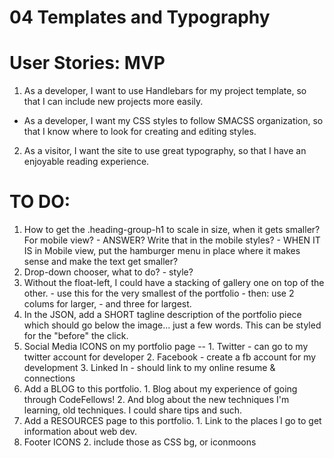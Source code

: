 # 04 Templates and Typography

# User Stories: MVP

1. As a developer, I want to use Handlebars for my project template, so that I can include new projects more easily.
  - As a developer, I want my CSS styles to follow SMACSS organization, so that I know where to look for creating and editing styles.
2. As a visitor, I want the site to use great typography, so that I have an enjoyable reading experience.

# TO DO:
  1. How to get the .heading-group-h1 to scale in size, when it gets smaller?  For mobile view?
    - ANSWER?  Write that in the mobile styles?
    - WHEN IT IS in Mobile view, put the hamburger menu in place where it makes sense and make the text get smaller?
  2. Drop-down chooser, what to do?
    - style?
  3. Without the float-left, I could have a stacking of gallery one on top of the other.
    - use this for the very smallest of the portfolio
    - then: use 2 colums for larger,
    - and three for largest.
  4. In the JSON, add a SHORT tagline description of the portfolio piece which should go below the image... just a few words. This can be styled for the "before" the click.
  5. Social Media ICONS on my portfolio page --
    1. Twitter - can go to my twitter account for developer
    2. Facebook - create a fb account for my development
    3. Linked In - should link to my online resume & connections
  6. Add a BLOG to this portfolio.
    1. Blog about my experience of going through CodeFellows!
    2. And blog about the new techniques I'm learning, old techniques. I could share tips and such.
  7. Add a RESOURCES page to this portfolio.
    1. Link to the places I go to get information about web dev.
  8. Footer ICONS
    2. include those as CSS bg, or iconmoons


<head>
  <script> #rawData-template

    <article> .category data-category=category

      <header>                                        HANDLEBARS TEMPLATE information FOR projects

<body>

  <header> .site-header .clearfix
    <section> .heading-group-h1
      <h1>  THIS IS LOGO NAME and JOB title

    <nav> .main-nav .icon-menu
      <ul>
        <li> .tab data-content="projects"           PROJECTS CONTENT
          <a> .icon-home
        <li> .tab data-content="about"              ABOUT CONTENT
          <a> .icon-address-book
        <li>                                        LINKEDIN
          <a> .icon-power
        <li>
          <a> .icon-github                          GITHUB

    <div> #wrapper

      <main>

        <section> #projects .tab-content

        
